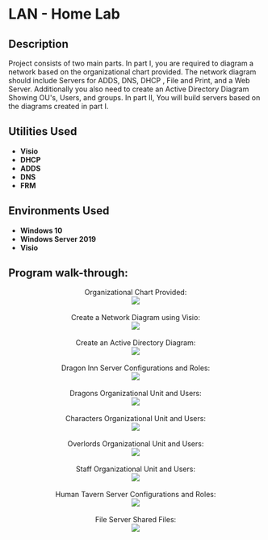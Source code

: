 <h1>LAN - Home Lab</h1>


<h2>Description</h2>
Project consists of two main parts. In part I,  you are required to diagram a network based on the organizational chart provided. The network diagram should include Servers for ADDS, DNS, DHCP , File and Print, and a Web Server. Additionally you also need to create an Active Directory Diagram Showing OU's, Users, and groups. In part II, You will build servers based on the diagrams created in part I.
<br />


<h2>Utilities Used</h2>

- <b>Visio</b>
- <b>DHCP</b>
- <b>ADDS</b>
- <b>DNS</b>
- <b>FRM</b>

<h2>Environments Used </h2>

- <b>Windows 10</b> 
- <b>Windows Server 2019</b>
- <b>Visio</b>

<h2>Program walk-through:</h2>

<p align="center">
Organizational Chart Provided: <br/>
<img src="https://i.imgur.com/H4O7dEH.png"/>
<br />
<br />
Create a Network Diagram using Visio:  <br/>
<img src="https://i.imgur.com/ZVi9Bo8.png"/>
<br />
<br />
Create an Active Directory Diagram: <br/>
<img src="https://i.imgur.com/WjRXwnE.png"/>
<br />
<br />
Dragon Inn Server Configurations and Roles:  <br/>
<img src="https://i.imgur.com/0ZTxthe.png"/>
<br />
<br />
Dragons Organizational Unit and Users:  <br/>
<img src="https://i.imgur.com/gWxbIzj.png"/>
<br />
<br />
Characters Organizational Unit and Users:  <br/>
<img src="https://i.imgur.com/WFPsjmA.png"/>
<br />
<br />
Overlords Organizational Unit and Users:  <br/>
<img src="https://i.imgur.com/gUA5ipA.png"/>
<br />
<br />
Staff Organizational Unit and Users:  <br/> 
 <img src="https://i.imgur.com/85YIEHY.png"/>
<br />
<br />
Human Tavern Server Configurations and Roles:  <br/>
<img src="https://i.imgur.com/jQN5QHb.png"/>
<br />
<br />
File Server Shared Files:  <br/>
<img src="https://i.imgur.com/iQBZLmy.png"/>
</p>

<!--
 ```diff
- text in red
+ text in green
! text in orange
# text in gray
@@ text in purple (and bold)@@
```
--!>
